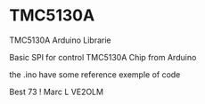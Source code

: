# TMC5130A
TMC5130A Arduino Librarie

Basic SPI for control TMC5130A Chip from Arduino

the .ino have some reference exemple of code 

Best 73 !  Marc L   VE2OLM
